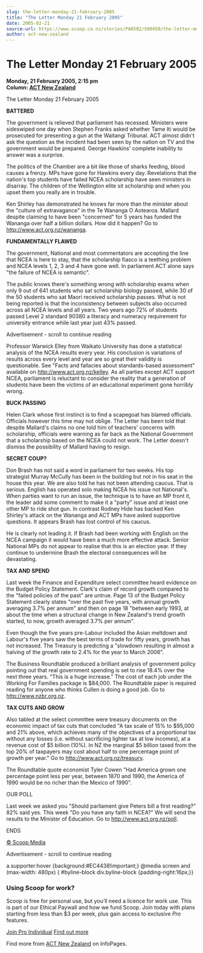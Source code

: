 ```yaml
---
slug: the-letter-monday-21-february-2005
title: "The Letter Monday 21 February 2005"
date: 2005-02-21
source-url: https://www.scoop.co.nz/stories/PA0502/S00450/the-letter-monday-21-february-2005.htm
author: act-new-zealand
---
```

The Letter Monday 21 February 2005
==================================

**Monday, 21 February 2005, 2:15 pm**  
**Column: [ACT New Zealand](https://info.scoop.co.nz/ACT_New_Zealand)**

The Letter Monday 21 February 2005

**BATTERED**

The government is relieved that parliament has recessed. Ministers were sideswiped one day when Stephen Franks asked whether Tame Iti would be prosecuted for presenting a gun at the Waitangi Tribunal. ACT almost didn't ask the question as the incident had been seen by the nation on TV and the government would be prepared. George Hawkins' complete inability to answer was a surprise.

The politics of the Chamber are a bit like those of sharks feeding, blood causes a frenzy. MPs have gone for Hawkins every day. Revelations that the nation's top students have failed NCEA scholarship have seen ministers in disarray. The children of the Wellington elite sit scholarship and when you upset them you really are in trouble.

Ken Shirley has demonstrated he knows far more than the minister about the "culture of extravagance" in the Te Wananga O Aotearoa. Mallard despite claiming to have been "concerned" for 5 years has funded the Wananga over half a billion dollars. How did it happen? Go to http://www.act.org.nz/wananga.

**FUNDAMENTALLY FLAWED**

The government, National and most commentators are accepting the line that NCEA is here to stay, that the scholarship fiasco is a teething problem and NCEA levels 1, 2, 3 and 4 have gone well. In parliament ACT alone says "the failure of NCEA is semantic".

The public knows there's something wrong with scholarship exams when only 9 out of 641 students who sat scholarship biology passed, while 30 of the 50 students who sat Maori received scholarship passes. What is not being reported is that the inconsistency between subjects also occurred across all NCEA levels and all years. Two years ago 72% of students passed Level 2 standard 90380 a literacy and numeracy requirement for university entrance while last year just 43% passed.

Advertisement - scroll to continue reading





Professor Warwick Elley from Waikato University has done a statistical analysis of the NCEA results every year. His conclusion is variations of results across every level and year are so great their validity is questionable. See "Facts and fallacies about standards-based assessment" available on http://www.act.org.nz/kelley. As all parties except ACT support NCEA, parliament is reluctant to consider the reality that a generation of students have been the victims of an educational experiment gone horribly wrong.

**BUCK PASSING**

Helen Clark whose first instinct is to find a scapegoat has blamed officials. Officials however this time may not oblige. The Letter has been told that despite Mallard's claims no one told him of teachers' concerns with scholarship, officials were warning as far back as the National Government that a scholarship based on the NCEA could not work. The Letter doesn't dismiss the possibility of Mallard having to resign.

**SECRET COUP?**

Don Brash has not said a word in parliament for two weeks. His top strategist Murray McCully has been in the building but not in his seat in the house this year. We are also told he has not been attending caucus. That is serious. English has operated solo making NCEA his issue not National's. When parties want to run an issue, the technique is to have an MP front it, the leader add some comment to make it a "party" issue and at least one other MP to ride shot gun. In contrast Rodney Hide has backed Ken Shirley's attack on the Wananga and ACT MPs have asked supportive questions. It appears Brash has lost control of his caucus.

He is clearly not leading it. If Brash had been working with English on the NCEA campaign it would have been a much more effective attack. Senior National MPs do not appear to realise that this is an election year. If they continue to undermine Brash the electoral consequences will be devastating.

**TAX AND SPEND**

Last week the Finance and Expenditure select committee heard evidence on the Budget Policy Statement. Clark's claim of record growth compared to the "failed policies of the past" are untrue. Page 13 of the Budget Policy Statement clearly states "over the past five years, with annual growth averaging 3.7% per annum" and then on page 18 "between early 1993, at about the time when a structural change in New Zealand's trend growth started, to now, growth averaged 3.7% per annum".

Even though the five years pre-Labour included the Asian meltdown and Labour's five years saw the best terms of trade for fifty years, growth has not increased. The Treasury is predicting a "slowdown resulting in almost a halving of the growth rate to 2.4% for the year to March 2006".

The Business Roundtable produced a brilliant analysis of government policy pointing out that real government spending is set to rise 18.4% over the next three years. "This is a huge increase." The cost of each job under the Working For Families package is $84,000. The Roundtable paper is required reading for anyone who thinks Cullen is doing a good job. Go to http://www.nzbr.org.nz.

**TAX CUTS AND GROW**

Also tabled at the select committee were treasury documents on the economic impact of tax cuts that concluded "A tax scale of 15% to $95,000 and 21% above, which achieves many of the objectives of a proportional tax without any losses (i.e. without sacrificing lighter tax at low incomes), at a revenue cost of $5 billion (10%). In NZ the marginal $5 billion taxed from the top 20% of taxpayers may cost about half to one percentage point of growth per year." Go to http://www.act.org.nz/treasury.

The Roundtable quote economist Tyler Cowen "Had America grown one percentage point less per year, between 1870 and 1990, the America of 1990 would be no richer than the Mexico of 1990".

OUR POLL

Last week we asked you "Should parliament give Peters bill a first reading?" 82% said yes. This week "Do you have any faith in NCEA?" We will send the results to the Minister of Education. Go to http://www.act.org.nz/poll.

ENDS

  

[© Scoop Media](http://www.scoop.co.nz/about/terms.html)  

Advertisement - scroll to continue reading



a.supporter:hover {background:#EC4438!important;} @media screen and (max-width: 480px) { #byline-block div.byline-block {padding-right:16px;}}

### Using Scoop for work?

Scoop is free for personal use, but you’ll need a licence for work use. This is part of our Ethical Paywall and how we fund Scoop. Join today with plans starting from less than $3 per week, plus gain access to exclusive _Pro_ features.  
  
[Join Pro Individual](https://pro.scoop.co.nz/Individual/?from=ProIn24) [Find out more](https://pro.scoop.co.nz/using-scoop-for-work/?from=ProIn24)

Find more from [ACT New Zealand](https://info.scoop.co.nz/ACT_New_Zealand) on InfoPages.